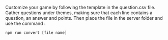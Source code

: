Customize your game by following the template in the question.csv file.
Gather questions under themes, making sure that each line contains a question, an answer and points.
Then place the file in the server folder and use the command :

```npm run convert [file name]```